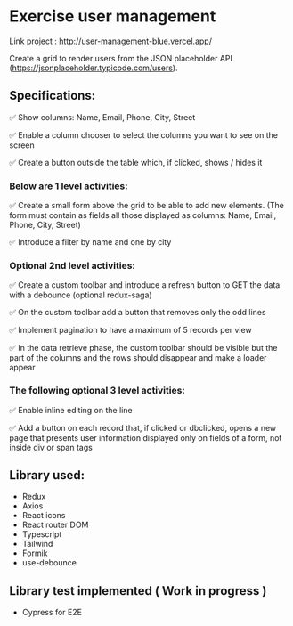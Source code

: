 # Exercise user management

Link project : http://user-management-blue.vercel.app/

Create a grid to render users from the JSON placeholder API (https://jsonplaceholder.typicode.com/users).

## Specifications:

:white_check_mark: Show columns: Name, Email, Phone, City, Street

:white_check_mark: Enable a column chooser to select the columns you want to see on the screen

:white_check_mark: Create a button outside the table which, if clicked, shows / hides it

### Below are 1 level activities:

:white_check_mark: Create a small form above the grid to be able to add new elements. (The form must contain as fields all those displayed as columns: Name, Email, Phone, City, Street)

:white_check_mark: Introduce a filter by name and one by city

### Optional 2nd level activities:

:white_check_mark: Create a custom toolbar and introduce a refresh button to GET the data with a debounce (optional redux-saga)

:white_check_mark: On the custom toolbar add a button that removes only the odd lines

:white_check_mark: Implement pagination to have a maximum of 5 records per view

:white_check_mark: In the data retrieve phase, the custom toolbar should be visible but the part of the columns and the rows should disappear and make a loader appear

### The following optional 3 level activities:

:white_check_mark: Enable inline editing on the line

:white_check_mark: Add a button on each record that, if clicked or dbclicked, opens a new page that presents user information displayed only on fields of a form, not inside div or span tags

## Library used:

- Redux
- Axios
- React icons
- React router DOM
- Typescript
- Tailwind
- Formik
- use-debounce

## Library test implemented ( Work in progress )

- Cypress for E2E 

